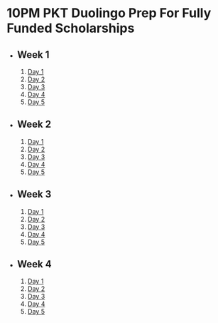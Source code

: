 # 10PM PKT Duolingo Prep For Fully Funded Scholarships

- ## Week 1

   1. [Day 1](https://www.facebook.com/watch/?v=944720594380949)
   2. [Day 2](https://www.facebook.com/watch/?v=969367251677081)
   3. [Day 3](https://www.facebook.com/iCodeguru/videos/548535314746915)
   4. [Day 4](https://www.facebook.com/watch/?v=606135435412368)
   5. [Day 5](https://www.facebook.com/iCodeguru/videos/862103035997556)

- ## Week 2

   1. [Day 1](https://www.facebook.com/watch/?v=593274753208779)
   2. [Day 2](https://www.facebook.com/watch/?v=1094719465362984)
   3. [Day 3](https://www.facebook.com/watch/?v=1965674243918372)
   4. [Day 4](https://www.facebook.com/watch/?v=1161238128942040)
   5. [Day 5](https://www.facebook.com/watch/?v=1678216129707472)

- ## Week 3

   1. [Day 1](https://www.facebook.com/iCodeguru/videos/960160195965294)
   2. [Day 2](https://www.facebook.com/iCodeguru/videos/597878325931769)
   3. [Day 3](https://www.facebook.com/watch/?v=941947677857971)
   4. [Day 4](https://www.facebook.com/watch/?v=1790874418332699)
   5. [Day 5](https://www.facebook.com/iCodeguru/videos/1791511121602142)

- ## Week 4

   1. [Day 1](https://www.facebook.com/watch/?v=1015594273707347)
   2. [Day 2](https://www.facebook.com/iCodeguru/videos/602781165606671)
   3. [Day 3](https://www.facebook.com/iCodeguru/videos/1126268231663275)
   4. [Day 4](https://www.facebook.com/iCodeguru/videos/554887044086831)
   5. [Day 5](https://www.facebook.com/iCodeguru/videos/944655430973793)

<!-- - ## Week 5

   1. [Day 1](https://www.facebook.com/iCodeguru/videos/937326194607118)
   2. [Day 2](https://www.facebook.com/iCodeguru/videos/378337038674862)
   3. [Day 3](https://www.facebook.com/watch/?v=1055142939746365)
   4. [Day 4]()
   5. [Day 5]() -->

<!-- - ## Week 

   1. [Day 1]()
   2. [Day 2]()
   3. [Day 3]()
   4. [Day 4]()
   5. [Day 5]() -->